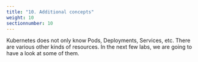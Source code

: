 ```yaml
---
title: "10. Additional concepts"
weight: 10
sectionnumber: 10
---
```


Kubernetes does not only know Pods, Deployments, Services, etc. There are various other kinds of resources. In the next few labs, we are going to have a look at some of them.
